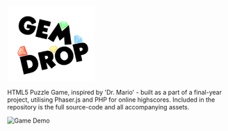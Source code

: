 <img src="https://github.com/kkjdaniel/gem-drop/blob/master/src/assets/img/logo.png?raw=true" alt="Game Logo" width="200"/>

HTML5 Puzzle Game, inspired by 'Dr. Mario' - built as a part of a final-year project, utilising Phaser.js and PHP for online highscores. Included in the repository is the full source-code and all accompanying assets.

![Game Demo](http://i.imgur.com/848Zh40.gif)


